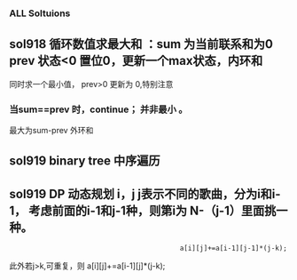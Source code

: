 ### ALL Soltuions



## sol918 循环数值求最大和 ：sum 为当前联系和为0 prev 状态<0 置位0，更新一个max状态，内环和
同时求一个最小值， prev>0 更新为 0,特别注意 
### 当sum==prev 时，continue； 并非最小 。
最大为sum-prev 外环和

## sol919 binary tree 中序遍历

## sol919  DP 动态规划 i，j j表示不同的歌曲，分为i和i-1， 考虑前面的i-1和j-1种，则第i为 N-（j-1）里面挑一种。
                                               a[i][j]+=a[i-1][j-1]*(j-k);
此外若j>k,可重复，则 a[i][j]+=a[i-1][j]*(j-k);
